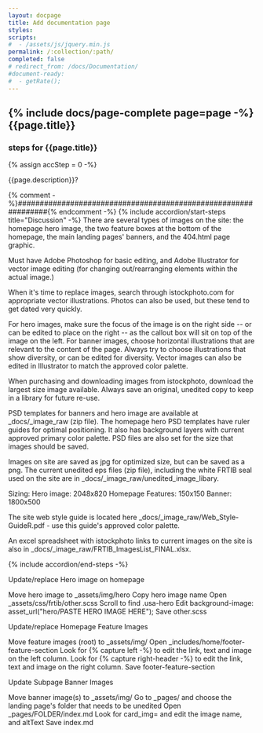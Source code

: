```yaml
---
layout: docpage
title: Add documentation page
styles:
scripts:
#  - /assets/js/jquery.min.js
permalink: /:collection/:path/
completed: false
# redirect_from: /docs/Documentation/
#document-ready:
#  - getRate();
---
```


## {% include docs/page-complete page=page -%}{{page.title}}

<h3 class="usa-sr-only">steps for {{page.title}}</h3>
{% assign accStep = 0 -%}

{{page.description}}?

{% comment -%}###############################################################{% endcomment -%}
{% include accordion/start-steps title="Discussion" -%}
There are several types of images on the site: the homepage hero image, the two  feature boxes at the bottom of the homepage, the main landing pages' banners, and the 404.html page graphic.

Must have Adobe Photoshop for basic editing, and Adobe Illustrator for vector image editing (for changing out/rearranging elements within the actual image.)

When it's time to replace images, search through istockphoto.com for appropriate vector illustrations.  Photos can also be used, but these tend to get dated very quickly.  

For hero images, make sure the focus of the image is on the right side -- or can be edited to place on the right -- as the callout box will sit on top of the image on the left.  For banner images, choose horizontal illustrations that are relevant to the content of the page.  Always try to choose illustrations that show diversity, or can be edited for diversity.  Vector images can also be edited in Illustrator to match the approved color palette.

When purchasing and downloading images from istockphoto, download the largest size image available.  Always save an original, unedited copy to keep in a library for future re-use.  

PSD templates for banners and hero image are available at _docs/_image_raw (zip file).  The homepage hero PSD templates have ruler guides for optimal positioning.  It also has background layers with current approved primary color palette.  PSD files are also set for the size that images should be saved.  

Images on site are saved as jpg for optimized size, but can be saved as a png.  The current unedited eps files (zip file), including the white FRTIB seal used on the site are in _docs/_image_raw/unedited_image_libary.  

Sizing:
Hero image: 2048x820
Homepage Features: 150x150
Banner: 1800x500

The site web style guide is located here _docs/_image_raw/Web_Style-GuideR.pdf - use this guide's approved color palette.

An excel spreadsheet with istockphoto links to current images on the site is also in _docs/_image_raw/FRTIB_ImagesList_FINAL.xlsx.


{% include accordion/end-steps -%}

Update/replace Hero image on homepage

Move hero image to _assets/img/hero
Copy hero image name
Open _assets/css/frtib/other.scss
Scroll to find .usa-hero
Edit background-image: asset_url("hero/PASTE HERO IMAGE HERE");
Save other.scss


Update/replace Homepage Feature Images

Move feature images (root) to _assets/img/
Open _includes/home/footer-feature-section
Look for {% capture left -%} to edit the link, text and image on the left column.
Look for {% capture right-header -%} to edit the link, text and image on the right column.
Save footer-feature-section

Update Subpage Banner Images

Move banner image(s) to _assets/img/
Go to _pages/ and choose the landing page's folder that needs to be unedited
Open _pages/FOLDER/index.md
Look for card_img= and edit the image name, and altText
Save index.md
